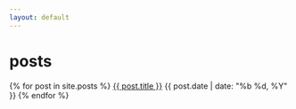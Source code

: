 ```yaml
---
layout: default
---
```

# posts
{% for post in site.posts %}
[{{ post.title }}]({{post.url}}) {{ post.date | date: "%b %d, %Y" }} 
{% endfor %}
